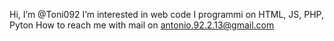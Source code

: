 Hi, I’m @Toni092
I’m interested in web code
I programmi on HTML, JS, PHP, Pyton
How to reach me with mail on antonio.92.2.13@gmail.com

<!---
Toni092/Toni092 is a ✨ special ✨ repository because its `README.md` (this file) appears on your GitHub profile.
You can click the Preview link to take a look at your changes.
--->

